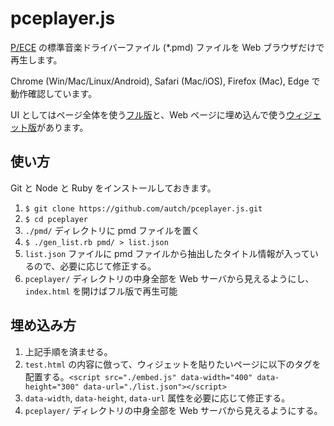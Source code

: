 pceplayer.js
============

[P/ECE](http://aquaplus.jp/piece/) の標準音楽ドライバーファイル (*.pmd) ファイルを Web ブラウザだけで再生します。

Chrome (Win/Mac/Linux/Android), Safari (Mac/iOS), Firefox (Mac), Edge で動作確認しています。

UI としてはページ全体を使う[フル版](http://pceplayer.tnok.jp/)と、Web ページに埋め込んで使う[ウィジェット版](http://pceplayer.tnok.jp/pko.html)があります。

使い方
-----

Git と Node と Ruby をインストールしておきます。

1. `$ git clone https://github.com/autch/pceplayer.js.git`
1. `$ cd pceplayer`
1. `./pmd/` ディレクトリに pmd ファイルを置く
1. `$ ./gen_list.rb pmd/ > list.json`
1. `list.json` ファイルに pmd ファイルから抽出したタイトル情報が入っているので、必要に応じて修正する。
1. `pceplayer/`  ディレクトリの中身全部を Web サーバから見えるようにし、`index.html` を開けばフル版で再生可能

埋め込み方
--------

1. 上記手順を済ませる。
1. `test.html` の内容に倣って、ウィジェットを貼りたいページに以下のタグを配置する。`<script src="./embed.js" data-width="400" data-height="300" data-url="./list.json"></script>`
1. `data-width`, `data-height`, `data-url` 属性を必要に応じて修正する。
1. `pceplayer/` ディレクトリの中身全部を Web サーバから見えるようにする。
